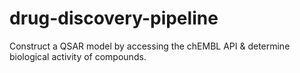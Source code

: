 # drug-discovery-pipeline
Construct a QSAR model by accessing the chEMBL API & determine biological activity of compounds.
